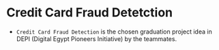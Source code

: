 # Credit Card Fraud Detetction

- `Credit Card Fraud Detection` is the chosen graduation project idea in DEPI (Digital Egypt Pioneers Initiative) by the teammates.
  
#